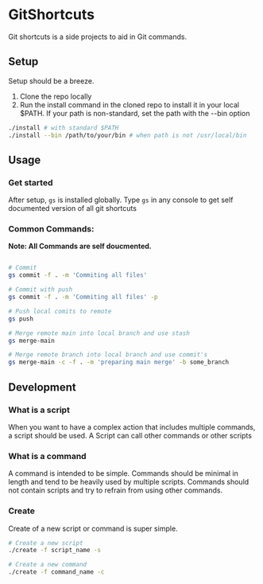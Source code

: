 # GitShortcuts

Git shortcuts is a side projects to aid in Git commands.

## Setup
Setup should be a breeze.

1. Clone the repo locally
2. Run the install command in the cloned repo to install it in your local $PATH. If your path is non-standard, set the path with the --bin option
```bash
./install # with standard $PATH
./install --bin /path/to/your/bin # when path is not /usr/local/bin
```

## Usage
### Get started
After setup, `gs` is installed globally. Type `gs` in any console to get self documented version of all git shortcuts

### Common Commands:

**Note: All Commands are self doucmented.**

```bash

# Commit
gs commit -f . -m 'Commiting all files'

# Commit with push
gs commit -f . -m 'Commiting all files' -p

# Push local comits to remote
gs push

# Merge remote main into local branch and use stash
gs merge-main

# Merge remote branch into local branch and use commit's
gs merge-main -c -f . -m 'preparing main merge' -b some_branch

```

## Development

### What is a script

When you want to have a complex action that includes multiple commands, a script should be used. A Script can call other commands or other scripts

### What is a command

A command is intended to be simple. Commands should be minimal in length and tend to be heavily used by multiple scripts. Commands should not contain scripts and try to refrain from using other commands.

### Create

Create of a new script or command is super simple.
```bash
# Create a new script
./create -f script_name -s

# Create a new command
./create -f command_name -c

```

